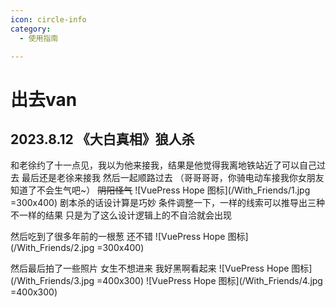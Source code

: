 ```yaml
---
icon: circle-info
category:
  - 使用指南

---
```


# 出去van

## 2023.8.12 《大白真相》狼人杀

和老徐约了十一点见，我以为他来接我，结果是他觉得我离地铁站近了可以自己过去
最后还是老徐来接我
然后一起顺路过去
（哥哥哥哥，你骑电动车接我你女朋友知道了不会生气吧~）
~~阴阳怪气~~
![VuePress Hope 图标](/With_Friends/1.jpg  =300x400)
剧本杀的话设计算是巧妙
条件调整一下，一样的线索可以推导出三种不一样的结果
只是为了这么设计逻辑上的不自洽就会出现

然后吃到了很多年前的一根葱
还不错
![VuePress Hope 图标](/With_Friends/2.jpg  =300x400)

然后最后拍了一些照片
女生不想进来
我好黑啊看起来
![VuePress Hope 图标](/With_Friends/3.jpg  =400x300)
![VuePress Hope 图标](/With_Friends/4.jpg  =400x300)
